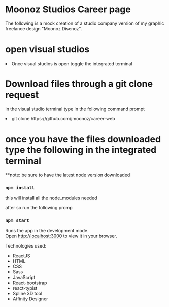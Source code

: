 # Moonoz Studios Career page

The following is a mock creation of a studio company version of my graphic freelance design "Moonoz Disenoz". 

# open visual studios 

<li>Once visual studios is open toggle the integrated terminal</li>

# Download files through a git clone request

in the visual studio terminal type in the following command prompt

<li>git clone https://github.com/jmoonoz/career-web</li>

# once you have the files downloaded type the following in the integrated terminal 

 **note: be sure to have the latest node version downloaded
 
 ### `npm install`
 
 this will install all the node_modules needed 
 
 after so run the following promp

### `npm start`

Runs the app in the development mode.\
Open [http://localhost:3000](http://localhost:3000) to view it in your browser.


Technologies used:
<ul>
  <li>ReactJS</li>
  <li>HTML</li>
  <li>CSS</li>
  <li>Sass</li>
  <li>JavaScript</li>
  <li>React-bootstrap</li>
  <li>react-typist</li>
  <li>Spline 3D tool</li>
  <li>Affinity Designer</li>
</ul>


